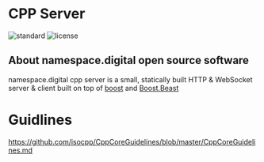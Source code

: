 # CPP Server

<p align="start">
  <img src="https://img.shields.io/badge/C%2B%2B-20-blue.svg" alt="standard"/>
  <img src="https://img.shields.io/badge/License-Apache%202.0-blue.svg" alt="license"/>
</p>

## About namespace.digital open source software

namespace.digital cpp server is a small, statically built HTTP & WebSocket server & client built on top of [boost](https://boost.org) and [Boost.Beast](https://www.boost.org/doc/libs/1_83_0/libs/beast/doc/html/index.html)

# Guidlines

https://github.com/isocpp/CppCoreGuidelines/blob/master/CppCoreGuidelines.md
